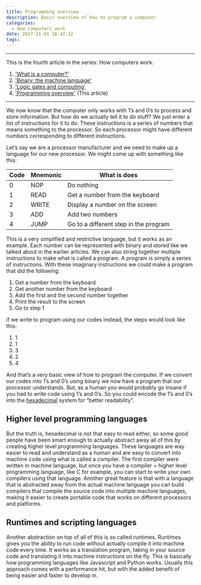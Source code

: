 ```yaml
---
title: Programming overview
description: Basic overview of how to program a computer
categories:
  - How computers work
date: 2017-11-01 16:42:32
tags:
---
```


***
This is the fourth article in the series: How computers work.
1. ['What is a computer?'](/how-computers-work/what-is-a-computer)
2. ['Binary: the machine language'](/how-computers-work/binary-the-machine-language) 
3. ['Logic gates and computing'](/how-computers-work/logic-gates-and-computing) 
4. ['Programming overview'](/how-computers-work/programming-overview) (This article)
***

We now know that the computer only works with 1’s and 0’s to process and store information. But how do we actually tell it to do stuff? We just enter a list of instructions for it to do. These instructions is a series of numbers that means something to the processor. So each processor might have different numbers corresponding to different instructions.

Let’s say we are a processor manufacturer and we need to make up a language for our new processor. We might come up with something like this:



| Code | Mnemonic   | What is does |
|------|------------|--------------|
| 0    | NOP        | Do nothing   |
| 1    | READ       | Get a number from the keyboard |
| 2    | WRITE      | Display a number on the screen |
| 3    | ADD        | Add two numbers |
| 4    | JUMP       | Go to a different step in the program |


This is a very simplified and restrictive language, but it works as an example. Each number can be represented with binary and stored like we talked about in the earlier articles. We can also string together multiple instructions to make what is called a program. A program is simply a series of instructions. With these imaginary instructions we could make a program that did the following:

1. Get a number from the keyboard
2. Get another number from the keyboard
3. Add the first and the second number together
4. Print the result to the screen
5. Go to step 1


if we write to program using our codes instead, the steps would look like this:

1. 1
2. 1
3. 3
4. 2
5. 4

And that’s a very basic view of how to program the computer. If we convert our codes into 1’s and 0’s using binary we now have a program that our processor understands. But, as a human you would probably go insane if you had to write code using 1’s and 0’s. So you could encode the 1’s and 0’s into the [hexadecimal](https://en.wikipedia.org/wiki/Hexadecimal) system for “better readability”. 

## Higher level programming languages

But the truth is, hexadecimal is not that easy to read either, so some good people have been smart enough to actually abstract away all of this by creating higher level programming languages. These languages are way easier to read and understand as a human and are easy to convert into machine code using what is called a compiler. The first compiler were written in machine language, but once you have a compiler + higher level programming language, like C for example, you can start to write your own compilers using that language. Another great feature is that with a language that is abstracted away from the actual machine language you can build compilers that compile the source code into multiple machine languages, making it easier to create portable code that works on different processors and platforms.

## Runtimes and scripting languages

Another abstraction on top of all of this is so called runtimes. Runtimes gives you the ability to run code without actually compile it into machine code every time. It works as a translation program, taking in your source code and translating it into machine instructions on the fly. This is basically how programming languages like Javascript and Python works. Usually this approach comes with a performance hit, but with the added benefit of being easier and faster to develop in.
